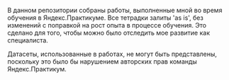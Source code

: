 В данном репозитории собраны работы, выполненные мной во время обучения в Яндекс.Практикуме. 
Все тетрадки залиты 'as is', без изменений с поправкой на рост опыта в процессе обучения.
Это сделано для того, чтобы можно было отследить мое развитие как специалиста.

Датасеты, использованные в работах, не могут быть представлены, поскольку это было бы нарушением авторских прав команды Яндекс.Практикум.

